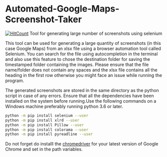 # Automated-Google-Maps-Screenshot-Taker

[![HitCount](http://hits.dwyl.io/argoopjmc/Automated-Google-Maps-Screenshot-Taker.svg)](http://hits.dwyl.io/argoopjmc/Automated-Google-Maps-Screenshot-Taker)
Tool for generating large number of screenshots using selenium

This tool can be used for generating a large quantity of screenshots (in this case Google Maps) from an xlsx file using a browser automation tool called Selenium. You can search for the file using autocompletion in the terminal and also use this feature to chose the destination folder for saving the timestamped folder containing the images. Please ensure that the file name/folder does not contain any spaces and the xlsx file contains all the heading in the first row otherwise you might face an issue while running the program.

The generated screenshots are stored in the same directory as the python script in case of any errors. Ensure that all the dependencies have been installed on the system before running.Use the following commands on a Windows machine preferably running python 3.6 or later.

```sh
python -m pip install selenium --user
python -m pip install xlrd --user
python -m pip install Pillow --user
python -m pip install colorama --user
python -m pip install pyreadline --user
```
Do not forget do installl the [chromedriver](https://chromedriver.chromium.org/downloads) for your latest version of Google Chrome and set in the path variables.

